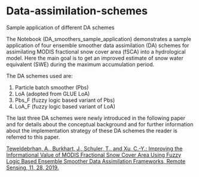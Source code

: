 # Data-assimilation-schemes
Sample application of different DA schemes

The Notebook (DA_smoothers_sample_application) demonstrates a sample application of four ensemble smoother data assimilation (DA) schemes for assimilating MODIS fractional snow cover area (fSCA) into a hydrological model. Here the main goal is to get an improved estimate of snow water equivalent (SWE) during the maximum accumulation period. 

The DA schemes used are:
 1. Particle batch smoother (Pbs)
 2. LoA (adopted from GLUE LoA)
 3. Pbs_F (fuzzy logic based variant of Pbs)
 4. LoA_F (fuzzy logic based variant of LoA)

The last three DA schemes were newly introduced in the following paper and for details about the conceptual background and for further information about the implementation strategy of these DA schemes the reader is referred to this paper.

<a href="https://www.mdpi.com/2072-4292/11/1/28">Teweldebrhan, A., Burkhart, J., Schuler, T., and Xu, C.-Y.: Improving the Informational Value of MODIS Fractional Snow Cover Area Using Fuzzy Logic Based Ensemble Smoother Data Assimilation Frameworks, Remote Sensing, 11, 28, 2019. </a>
